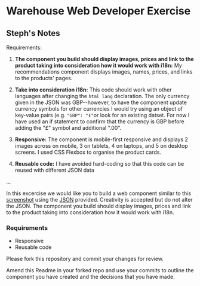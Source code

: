 # Warehouse Web Developer Exercise

## Steph's Notes

Requirements: 
1. **The component you build should display images, prices and link to the product taking into consideration how it would work with i18n:** My recommendations component displays images, names, prices, and links to the products' pages. 

2. **Take into consideration i18n:** This code should work with other languages after changing the `html lang` declaration. The only currency given in the JSON was GBP--however, to have the component update currency symbols for other currencies I would try using an object of key-value pairs (e.g. `"GBP": "£"`or look for an existing datset. For now I have used an if statement to confirm that the currency is GBP before adding the "£" symbol and additional ".00".

3. **Responsive:** The component is mobile-first responsive and displays 2 images across on mobile, 3 on tablets, 4 on laptops, and 5 on desktop screens. I used CSS Flexbox to organise the product cards.

4. **Reusable code:** I have avoided hard-coding so that this code can be reused with different JSON data

...

In this excercise we would like you to build a web component similar to this [screenshot](recommendation_screenshot.png) using the [JSON](data/recommendations.json) provided. Creativity is accepted but do not alter the JSON. The component you build should display images, prices and link to the product taking into consideration how it would work with i18n.

### Requirements
* Responsive
* Reusable code

Please fork this repository and commit your changes for review.

Amend this Readme in your forked repo and use your commits to outline the component you have created and the decisions that you have made.
